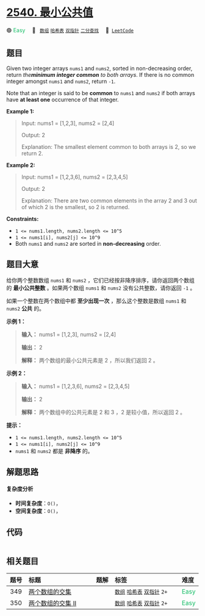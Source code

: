 # [2540. 最小公共值](https://leetcode.com/problems/minimum-common-value)

🟢 <font color=#15bd66>Easy</font>&emsp; 🔖&ensp; [`数组`](/outline/tag/array.md) [`哈希表`](/outline/tag/hash-table.md) [`双指针`](/outline/tag/two-pointers.md) [`二分查找`](/outline/tag/binary-search.md)&emsp; 🔗&ensp;[`LeetCode`](https://leetcode.com/problems/minimum-common-value)

## 题目

Given two integer arrays `nums1` and `nums2`, sorted in non-decreasing order,
return _the**minimum integer common** to both arrays_. If there is no common
integer amongst `nums1` and `nums2`, return `-1`.

Note that an integer is said to be **common** to `nums1` and `nums2` if both
arrays have **at least one** occurrence of that integer.



**Example 1:**

> Input: nums1 = [1,2,3], nums2 = [2,4]
> 
> Output: 2
> 
> Explanation: The smallest element common to both arrays is 2, so we return 2.

**Example 2:**

> Input: nums1 = [1,2,3,6], nums2 = [2,3,4,5]
> 
> Output: 2
> 
> Explanation: There are two common elements in the array 2 and 3 out of which 2 is the smallest, so 2 is returned.

**Constraints:**

  * `1 <= nums1.length, nums2.length <= 10^5`
  * `1 <= nums1[i], nums2[j] <= 10^9`
  * Both `nums1` and `nums2` are sorted in **non-decreasing** order.


## 题目大意

给你两个整数数组 `nums1` 和 `nums2` ，它们已经按非降序排序，请你返回两个数组的 **最小公共整数**  。如果两个数组 `nums1` 和
`nums2` 没有公共整数，请你返回 `-1` 。

如果一个整数在两个数组中都 **至少出现一次**  ，那么这个整数是数组 `nums1` 和 `nums2` **公共**  的。



**示例 1：**

> 
> 
> 
> 
> 
> **输入：** nums1 = [1,2,3], nums2 = [2,4]
> 
> **输出：** 2
> 
> **解释：** 两个数组的最小公共元素是 2 ，所以我们返回 2 。
> 
> 

**示例 2：**

> 
> 
> 
> 
> 
> **输入：** nums1 = [1,2,3,6], nums2 = [2,3,4,5]
> 
> **输出：** 2
> 
> **解释：** 两个数组中的公共元素是 2 和 3 ，2 是较小值，所以返回 2 。
> 
> 



**提示：**

  * `1 <= nums1.length, nums2.length <= 10^5`
  * `1 <= nums1[i], nums2[j] <= 10^9`
  * `nums1` 和 `nums2` 都是 **非降序**  的。


## 解题思路

#### 复杂度分析

- **时间复杂度**：`O()`，
- **空间复杂度**：`O()`，

## 代码

```javascript

```

## 相关题目

<!-- prettier-ignore -->
| 题号 | 标题 | 题解 | 标签 | 难度 |
| :------: | :------ | :------: | :------ | :------ |
| 349 | [两个数组的交集](https://leetcode.com/problems/intersection-of-two-arrays) |  |  [`数组`](/outline/tag/array.md) [`哈希表`](/outline/tag/hash-table.md) [`双指针`](/outline/tag/two-pointers.md) `2+` | <font color=#15bd66>Easy</font> |
| 350 | [两个数组的交集 II](https://leetcode.com/problems/intersection-of-two-arrays-ii) |  |  [`数组`](/outline/tag/array.md) [`哈希表`](/outline/tag/hash-table.md) [`双指针`](/outline/tag/two-pointers.md) `2+` | <font color=#15bd66>Easy</font> |

<style>
.blue {
    background-color: #096dd9;
    padding: 0.25rem 0.5rem;
    margin: 0;
    font-size: 0.85em;
    border-radius: 3px;
    color: white;
    font-weight: 500;
}
table th:first-of-type { width: 10%; }
table th:nth-of-type(2) { width: 35%; }
table th:nth-of-type(3) { width: 10%; }
table th:nth-of-type(4) { width: 35%; }
table th:nth-of-type(5) { width: 10%; }
</style>
